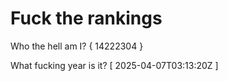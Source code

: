 # Fuck the rankings

Who the hell am I?
{ 14222304 }

What fucking year is it?
[ 2025-04-07T03:13:20Z ]
